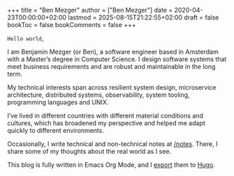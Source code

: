 +++
title = "Ben Mezger"
author = ["Ben Mezger"]
date = 2020-04-23T00:00:00+02:00
lastmod = 2025-08-15T21:22:55+02:00
draft = false
bookToc = false
bookComments = false
+++

`Hello world`,

I am Benjamin Mezger (or Ben), a software engineer based in Amsterdam with a
Master&rsquo;s degree in Computer Science. I design software systems that meet
business requirements and are robust and maintainable in the long term.

My technical interests span across resilient system design, microservice
architecture, distributed systems, observability, system tooling, programming
languages and UNIX.

I&rsquo;ve lived in different countries with different material conditions and
cultures, which has broadened my perspective and helped me adapt quickly to
different environments.

Occasionally, I write technical and non-technical notes at [/notes](/notes). There, I
share some of my thoughts about the real world as I see.

This blog is fully written in Emacs Org Mode, and I [export](https://github.com/benmezger/dotfiles/blob/main/chezmoi/dot%5Fdoom.d/bin/executable%5Forg2blog) them to [Hugo](https://github.com/benmezger/blog).
